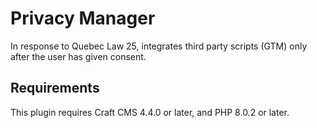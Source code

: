 # Privacy Manager

In response to Quebec Law 25, integrates third party scripts (GTM) only after the user has given consent.

## Requirements

This plugin requires Craft CMS 4.4.0 or later, and PHP 8.0.2 or later.
